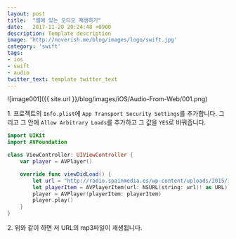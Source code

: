 ```yaml
---
layout: post
title:  "웹에 있는 오디오 재생하기"
date:   2017-11-20 20:24:48 +0900
description: Template description
image: 'http://noverish.me/blog/images/logo/swift.jpg'
category: 'swift'
tags:
- ios
- swift
- audio
twitter_text: template twitter_text
---
```


![image001]({{ site.url }}/blog/images/iOS/Audio-From-Web/001.png)

1\. 프로젝트의 `Info.plist`에 `App Transport Security Settings`를 추가합니다. 그리고 그 안에 `Allow Arbitrary Loads`를 추가하고 그 값을 `YES`로 바꿔줍니다.

```swift
import UIKit
import AVFoundation

class ViewController: UIViewController {
    var player = AVPlayer()

    override func viewDidLoad() {
        let url = "http://radio.spainmedia.es/wp-content/uploads/2015/12/tailtoddle_lo4.mp3"
        let playerItem = AVPlayerItem(url: NSURL(string: url)! as URL)
        player = AVPlayer(playerItem: playerItem)
        player.play()
    }
}
```

2\. 위와 같이 하면 저 URL의 mp3파일이 재생됩니다.
